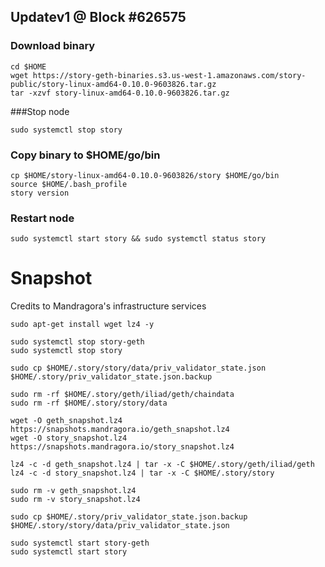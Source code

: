 ## Updatev1 @ Block #626575


### Download binary

```
cd $HOME
wget https://story-geth-binaries.s3.us-west-1.amazonaws.com/story-public/story-linux-amd64-0.10.0-9603826.tar.gz
tar -xzvf story-linux-amd64-0.10.0-9603826.tar.gz
```

###Stop node
```
sudo systemctl stop story
```

### Copy binary to $HOME/go/bin

```
cp $HOME/story-linux-amd64-0.10.0-9603826/story $HOME/go/bin
source $HOME/.bash_profile
story version
```

### Restart node
```
sudo systemctl start story && sudo systemctl status story
```

# Snapshot

Credits to Mandragora's infrastructure services
```
sudo apt-get install wget lz4 -y

sudo systemctl stop story-geth
sudo systemctl stop story
```
```
sudo cp $HOME/.story/story/data/priv_validator_state.json $HOME/.story/priv_validator_state.json.backup
```
```
sudo rm -rf $HOME/.story/geth/iliad/geth/chaindata
sudo rm -rf $HOME/.story/story/data
```
```
wget -O geth_snapshot.lz4 https://snapshots.mandragora.io/geth_snapshot.lz4
wget -O story_snapshot.lz4 https://snapshots.mandragora.io/story_snapshot.lz4
```
```
lz4 -c -d geth_snapshot.lz4 | tar -x -C $HOME/.story/geth/iliad/geth
lz4 -c -d story_snapshot.lz4 | tar -x -C $HOME/.story/story
```
```
sudo rm -v geth_snapshot.lz4
sudo rm -v story_snapshot.lz4
```
```
sudo cp $HOME/.story/priv_validator_state.json.backup $HOME/.story/story/data/priv_validator_state.json
```
```
sudo systemctl start story-geth
sudo systemctl start story
```
